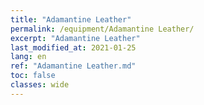 ```yaml
---
title: "Adamantine Leather"
permalink: /equipment/Adamantine Leather/
excerpt: "Adamantine Leather"
last_modified_at: 2021-01-25
lang: en
ref: "Adamantine Leather.md"
toc: false
classes: wide
---
```


